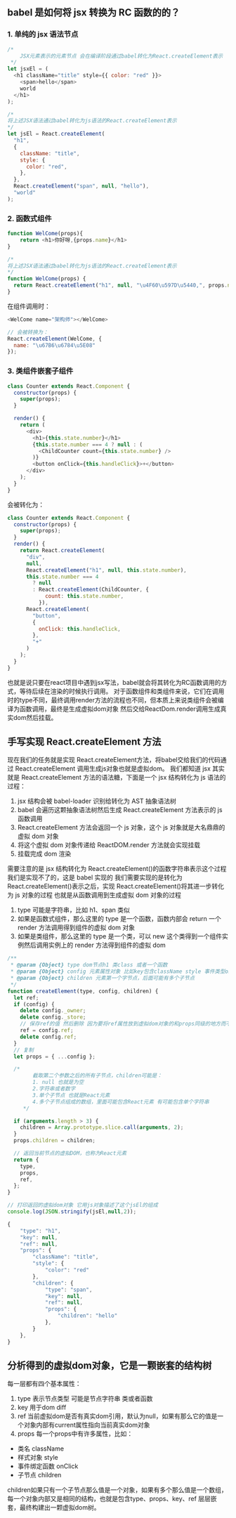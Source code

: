 ## babel 是如何将 jsx 转换为 RC 函数的的？

### 1. 单纯的 jsx 语法节点

```js
/* 
	JSX元素表示的元素节点 会在编译阶段通过babel转化为React.createElement表示
 */
let jsxEl = (
  <h1 className="title" style={{ color: "red" }}>
    <span>hello</span>
    world
  </h1>
);

/* 
将上述JSX语法通过babel转化为js语法的React.createElement表示
*/
let jsEl = React.createElement(
  "h1",
  {
    className: "title",
    style: {
      color: "red",
    },
  },
  React.createElement("span", null, "hello"),
  "world"
);
```

### 2. 函数式组件

```js
function WelCome(props){
	return <h1>你好呀,{props.name}</h1>
}

/* 
将上述JSX语法通过babel转化为js语法的React.createElement表示
*/
function WelCome(props) {
  return React.createElement("h1", null, "\u4F60\u597D\u5440,", props.name);
}
```

在组件调用时：
```js
<WelCome name="架构师"></WelCome>

// 会被转换为：
React.createElement(WelCome, {
  name: "\u67B6\u6784\u5E08"
});
```

### 3. 类组件嵌套子组件

```js
class Counter extends React.Component {
  constructor(props) {
    super(props);
  }

  render() {
    return (
      <div>
        <h1>{this.state.number}</h1>
        {this.state.number === 4 ? null : (
          <ChildCounter count={this.state.number} />
        )}
        <button onClick={this.handleClick}>+</button>
      </div>
    );
  }
}
```

会被转化为：

```js
class Counter extends React.Component {
  constructor(props) {
    super(props);
  }
  render() {
    return React.createElement(
      "div",
      null,
      React.createElement("h1", null, this.state.number),
      this.state.number === 4
        ? null
        : React.createElement(ChildCounter, {
            count: this.state.number,
          }),
      React.createElement(
        "button",
        {
          onClick: this.handleClick,
        },
        "+"
      )
    );
  }
}
```
也就是说只要在react项目中遇到jsx写法，babel就会将其转化为RC函数调用的方式，等待后续在渲染的时候执行调用。
对于函数组件和类组件来说，它们在调用时的type不同，最终调用render方法的流程也不同，但本质上来说类组件会被编译为函数调用，最终是生成虚拟dom对象
然后交给ReactDom.render调用生成真实dom然后挂载。

## 手写实现 React.createElement 方法
现在我们的任务就是实现 React.createElement方法，将babel交给我们的代码通过 React.createElement 调用生成js对象也就是虚拟dom。
我们都知道 jsx 其实就是 React.createElement 方法的语法糖，下面是一个 jsx 结构转化为 js 语法的过程：

1. jsx 结构会被 babel-loader 识别给转化为 AST 抽象语法树
2. babel 会遍历这颗抽象语法树然后生成 React.createElement 方法表示的 js 函数调用
3. React.createElement 方法会返回一个 js 对象，这个 js 对象就是大名鼎鼎的虚拟 dom 对象
4. 将这个虚拟 dom 对象传递给 ReactDOM.render 方法就会实现挂载
5. 挂载完成 dom 渲染

需要注意的是 jsx 结构转化为 React.createElement()的函数字符串表示这个过程我们是实现不了的，这是 babel 实现的
我们需要实现的是转化为 React.createElement()表示之后，实现 React.createElement()将其进一步转化为 js 对象的过程
也就是从函数调用到生成虚拟 dom 对象的过程

1. type 可能是字符串，比如 h1、span 类似
2. 如果是函数式组件，那么这里的 type 是一个函数，函数内部会 return 一个 render 方法调用得到组件的虚拟 dom 对象
3. 如果是类组件，那么这里的 type 是一个类，可以 new 这个类得到一个组件实例然后调用实例上的 render 方法得到组件的虚拟 dom

```js
/**
 * @param {Object} type dom节点h1 类class 或者一个函数
 * @param {Object} config 元素属性对象 比如key包含className style 事件类型onclick ref等
 * @param {Object} children 元素第一个字节点，后面可能有多个子节点
 */
function createElement(type, config, children) {
  let ref;
  if (config) {
    delete config._owner;
    delete config._store;
    // 保存ref的值 然后删除 因为要将ref属性放到虚拟dom对象的和props同级的地方而不是和config同级
    ref = config.ref;
    delete config.ref;
  }
  // 复制
  let props = { ...config };

  /* 
		截取第二个参数之后的所有子节点，children可能是：
		1. null 也就是为空
		2.字符串或者数字
		3.单个子节点 也就是React元素
		4.多个子节点组成的数组，里面可能包含React元素 有可能包含单个字符串
	 */

  if (arguments.length > 3) {
    children = Array.prototype.slice.call(arguments, 2);
  }
  props.children = children;

  // 返回当前节点的虚拟DOM，也称为React元素
  return {
    type,
    props,
    ref,
  };
}
```


```js
// 打印返回的虚拟dom对象 它用js对象描述了这个jsEl的组成
console.log(JSON.stringify(jsEl,null,2));

{
    "type": "h1",
    "key": null,
    "ref": null,
    "props": {
        "className": "title",
        "style": {
            "color": "red"
        },
        "children": {
            "type": "span",
            "key": null,
            "ref": null,
            "props": {
                "children": "hello"
            },
        }
    },
}
```

## 分析得到的虚拟dom对象，它是一颗嵌套的结构树
每一层都有四个基本属性：
1. type 表示节点类型 可能是节点字符串 类或者函数
2. key 用于dom diff
3. ref 当前虚拟dom是否有真实dom引用，默认为null，如果有那么它的值是一个对象内部有current属性指向当前真实dom对象
4. props 每一个props中有许多属性，比如：
  + 类名 className
  + 样式对象 style
  + 事件绑定函数 onClick
  + 子节点 children

children如果只有一个子节点那么值是一个对象，如果有多个那么值是一个数组，每一个对象内部又是相同的结构，也就是包含type、props、key、ref
层层嵌套，最终构建出一颗虚拟dom树。